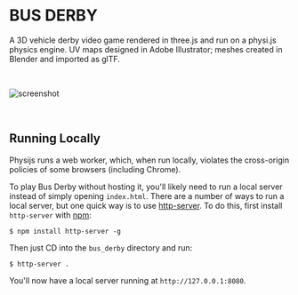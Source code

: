 # BUS DERBY

A 3D vehicle derby video game rendered in three.js and run on a physi.js physics engine. UV maps designed in Adobe Illustrator; meshes created in Blender and imported as glTF. 

<br>

![screenshot](https://dzwonsemrish7.cloudfront.net/items/2m0U072g25250e0I3m19/ezgif.com-video-to-gif.gif)

<br>

## Running Locally

Physijs runs a web worker, which, when run locally, violates the cross-origin policies of some browsers (including Chrome). 

To play Bus Derby without hosting it, you'll likely need to run a local server instead of simply opening `index.html`. There are a number of ways to run a local server, but one quick way is to use [http-server](https://www.npmjs.com/package/http-server). To do this, first install `http-server` with [npm](https://www.npmjs.com/get-npm):

```
$ npm install http-server -g
```

Then just CD into the `bus_derby` directory and run:

```
$ http-server .
```

You'll now have a local server running at `http://127.0.0.1:8080`.